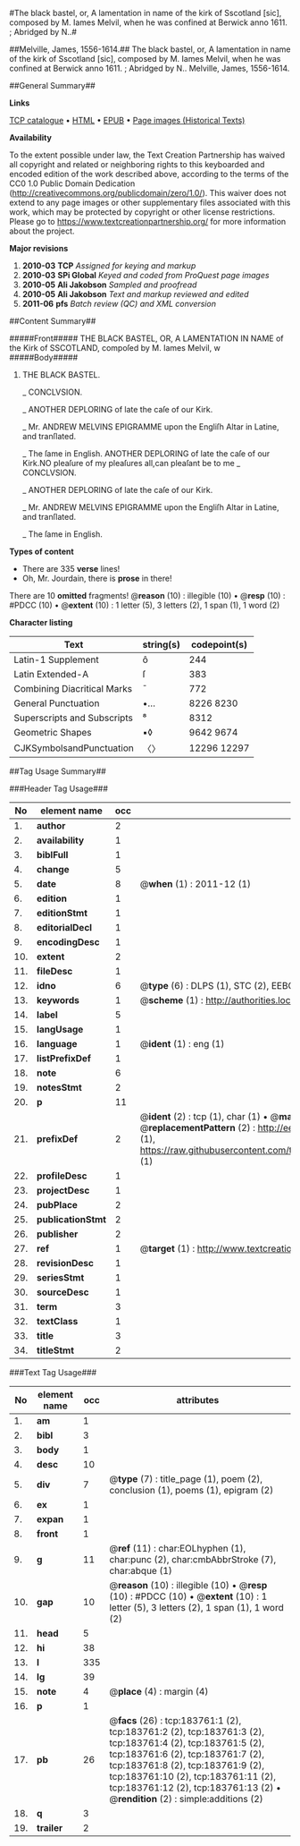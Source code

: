 #The black bastel, or, A lamentation in name of the kirk of Sscotland [sic], composed by M. Iames Melvil, when he was confined at Berwick anno 1611. ; Abridged by N..#

##Melville, James, 1556-1614.##
The black bastel, or, A lamentation in name of the kirk of Sscotland [sic], composed by M. Iames Melvil, when he was confined at Berwick anno 1611. ; Abridged by N..
Melville, James, 1556-1614.

##General Summary##

**Links**

[TCP catalogue](http://www.ota.ox.ac.uk/tcp/)  • 
[HTML](http://tei.it.ox.ac.uk/tcp/Texts-HTML/free/B07/B07946.html)  • 
[EPUB](http://tei.it.ox.ac.uk/tcp/Texts-EPUB/free/B07/B07946.epub) • 
[Page images (Historical Texts)](https://historicaltexts.jisc.ac.uk/eebo-68222451e)

**Availability**

To the extent possible under law, the Text Creation Partnership has waived all copyright and related or neighboring rights to this keyboarded and encoded edition of the work described above, according to the terms of the CC0 1.0 Public Domain Dedication (http://creativecommons.org/publicdomain/zero/1.0/). This waiver does not extend to any page images or other supplementary files associated with this work, which may be protected by copyright or other license restrictions. Please go to https://www.textcreationpartnership.org/ for more information about the project.

**Major revisions**

1. __2010-03__ __TCP__ *Assigned for keying and markup*
1. __2010-03__ __SPi Global__ *Keyed and coded from ProQuest page images*
1. __2010-05__ __Ali Jakobson__ *Sampled and proofread*
1. __2010-05__ __Ali Jakobson__ *Text and markup reviewed and edited*
1. __2011-06__ __pfs__ *Batch review (QC) and XML conversion*

##Content Summary##

#####Front#####
THE BLACK BASTEL, OR, A LAMENTATION IN NAME of the Kirk of SSCOTLAND, compoſed by M. Iames Melvil, w
#####Body#####

1. THE BLACK BASTEL.

    _ CONCLVSION.

    _ ANOTHER DEPLORING of late the caſe of our Kirk.

    _ Mr. ANDREW MELVINS EPIGRAMME upon the Engliſh Altar in Latine, and tranſlated.

    _ The ſame in English.
ANOTHER DEPLORING of late the caſe of our Kirk.NO pleaſure of my pleaſures all,can pleaſant be to me
    _ CONCLVSION.

    _ ANOTHER DEPLORING of late the caſe of our Kirk.

    _ Mr. ANDREW MELVINS EPIGRAMME upon the Engliſh Altar in Latine, and tranſlated.

    _ The ſame in English.

**Types of content**

  * There are 335 **verse** lines!
  * Oh, Mr. Jourdain, there is **prose** in there!

There are 10 **omitted** fragments! 
 @__reason__ (10) : illegible (10)  •  @__resp__ (10) : #PDCC (10)  •  @__extent__ (10) : 1 letter (5), 3 letters (2), 1 span (1), 1 word (2)

**Character listing**


|Text|string(s)|codepoint(s)|
|---|---|---|
|Latin-1 Supplement|ô|244|
|Latin Extended-A|ſ|383|
|Combining             Diacritical Marks|̄|772|
|General Punctuation|•…|8226 8230|
|Superscripts             and Subscripts|⁸|8312|
|Geometric Shapes|▪◊|9642 9674|
|CJKSymbolsandPunctuation|〈〉|12296 12297|

##Tag Usage Summary##

###Header Tag Usage###

|No|element name|occ|attributes|
|---|---|---|---|
|1.|__author__|2||
|2.|__availability__|1||
|3.|__biblFull__|1||
|4.|__change__|5||
|5.|__date__|8| @__when__ (1) : 2011-12 (1)|
|6.|__edition__|1||
|7.|__editionStmt__|1||
|8.|__editorialDecl__|1||
|9.|__encodingDesc__|1||
|10.|__extent__|2||
|11.|__fileDesc__|1||
|12.|__idno__|6| @__type__ (6) : DLPS (1), STC (2), EEBO-CITATION (1), OCLC (1), VID (1)|
|13.|__keywords__|1| @__scheme__ (1) : http://authorities.loc.gov/ (1)|
|14.|__label__|5||
|15.|__langUsage__|1||
|16.|__language__|1| @__ident__ (1) : eng (1)|
|17.|__listPrefixDef__|1||
|18.|__note__|6||
|19.|__notesStmt__|2||
|20.|__p__|11||
|21.|__prefixDef__|2| @__ident__ (2) : tcp (1), char (1)  •  @__matchPattern__ (2) : ([0-9\-]+):([0-9IVX]+) (1), (.+) (1)  •  @__replacementPattern__ (2) : http://eebo.chadwyck.com/downloadtiff?vid=$1&page=$2 (1), https://raw.githubusercontent.com/textcreationpartnership/Texts/master/tcpchars.xml#$1 (1)|
|22.|__profileDesc__|1||
|23.|__projectDesc__|1||
|24.|__pubPlace__|2||
|25.|__publicationStmt__|2||
|26.|__publisher__|2||
|27.|__ref__|1| @__target__ (1) : http://www.textcreationpartnership.org/docs/. (1)|
|28.|__revisionDesc__|1||
|29.|__seriesStmt__|1||
|30.|__sourceDesc__|1||
|31.|__term__|3||
|32.|__textClass__|1||
|33.|__title__|3||
|34.|__titleStmt__|2||


###Text Tag Usage###

|No|element name|occ|attributes|
|---|---|---|---|
|1.|__am__|1||
|2.|__bibl__|3||
|3.|__body__|1||
|4.|__desc__|10||
|5.|__div__|7| @__type__ (7) : title_page (1), poem (2), conclusion (1), poems (1), epigram (2)|
|6.|__ex__|1||
|7.|__expan__|1||
|8.|__front__|1||
|9.|__g__|11| @__ref__ (11) : char:EOLhyphen (1), char:punc (2), char:cmbAbbrStroke (7), char:abque (1)|
|10.|__gap__|10| @__reason__ (10) : illegible (10)  •  @__resp__ (10) : #PDCC (10)  •  @__extent__ (10) : 1 letter (5), 3 letters (2), 1 span (1), 1 word (2)|
|11.|__head__|5||
|12.|__hi__|38||
|13.|__l__|335||
|14.|__lg__|39||
|15.|__note__|4| @__place__ (4) : margin (4)|
|16.|__p__|1||
|17.|__pb__|26| @__facs__ (26) : tcp:183761:1 (2), tcp:183761:2 (2), tcp:183761:3 (2), tcp:183761:4 (2), tcp:183761:5 (2), tcp:183761:6 (2), tcp:183761:7 (2), tcp:183761:8 (2), tcp:183761:9 (2), tcp:183761:10 (2), tcp:183761:11 (2), tcp:183761:12 (2), tcp:183761:13 (2)  •  @__rendition__ (2) : simple:additions (2)|
|18.|__q__|3||
|19.|__trailer__|2||

